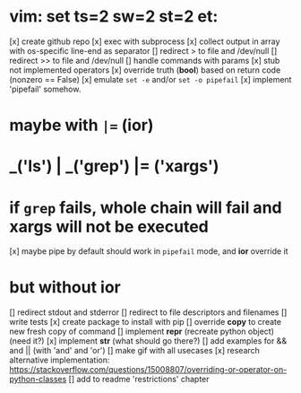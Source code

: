 # vim: set ts=2 sw=2 st=2 et:

[x] create github repo
[x] exec with subprocess
[x] collect output in array with os-specific line-end as separator
[] redirect > to file and /dev/null
[] redirect >> to file and /dev/null
[] handle commands with params
[x] stub not implemented operators
[x] override truth (__bool__) based on return code (nonzero == False)
[x] emulate `set -e` and/or `set -o pipefail`
[x] implement 'pipefail' somehow.
#       maybe with `|=` (__ior__)
#       _('ls') | _('grep') |= ('xargs')
#       if `grep` fails, whole chain will fail and xargs will not be executed
[x] maybe pipe by default should work in `pipefail` mode, and __ior__ override it
#       but without __ior__
[] redirect stdout and stderror
[] redirect to file descriptors and filenames
[] write tests
[x] create package to install with pip
[] override __copy__ to create new fresh copy of command
[] implement __repr__ (recreate python object) (need it?)
[x] implement __str__ (what should go there?)
[] add examples for && and || (with 'and' and 'or')
[] make gif with all usecases
[x] research alternative implementation: https://stackoverflow.com/questions/15008807/overriding-or-operator-on-python-classes
[] add to readme 'restrictions' chapter
